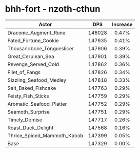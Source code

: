 # bhh-fort - nzoth-cthun
| Actor | DPS | Increase |
|---|:---:|:---:|
|Draconic_Augment_Rune|148028|0.47%|
|Fated_Fortune_Cookie|147935|0.41%|
|Thousandbone_Tongueslicer|147906|0.39%|
|Great_Cerulean_Sea|147901|0.39%|
|Revenge_Served_Cold|147862|0.36%|
|Filet_of_Fangs|147826|0.34%|
|Sizzling_Seafood_Medley|147818|0.33%|
|Salt_Baked_Fishcake|147763|0.29%|
|Feisty_Fish_Sticks|147759|0.29%|
|Aromatic_Seafood_Platter|147752|0.29%|
|Seamoth_Surprise|147751|0.29%|
|Timely_Demise|147717|0.26%|
|Roast_Duck_Delight|147568|0.16%|
|Thrice_Spiced_Mammoth_Kabob|147399|0.05%|
|Base|147329|0.00%|
